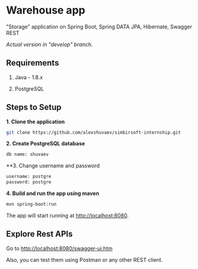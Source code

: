 # Warehouse app

"Storage" application on Spring Boot, Spring DATA JPA, Hibernate, Swagger REST

*Actual version in "develop" branch.*

## Requirements

1. Java - 1.8.x

2. PostgreSQL

## Steps to Setup

**1. Clone the application**

```bash
git clone https://github.com/alexshuvaev/simbirsoft-internship.git
```

**2. Create PostgreSQL database**

```bash
db name: shuvaev
```

**3. Change username and password

```bash
username: postgre
password: postgre
```

**4. Build and run the app using maven**

```bash
mvn spring-boot:run
```

The app will start running at <http://localhost:8080>.

## Explore Rest APIs

Go to <http://localhost:8080/swagger-ui.htm>

Also, you can test them using Postman or any other REST client.
